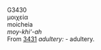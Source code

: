<body>
  <p>G3430<br>  μοιχεία  <br> moicheia  <br><i>moy-khi‘-ah </i><br>From <a href="g3431.htm">3431</a>  <i>adultery:</i> - adultery.<br></p>
 </body>